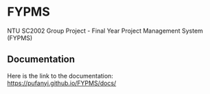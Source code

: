 # FYPMS

NTU SC2002 Group Project - Final Year Project Management System (FYPMS)

## Documentation

Here is the link to the documentation: https://pufanyi.github.io/FYPMS/docs/